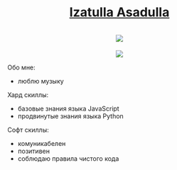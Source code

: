 <h1  align="center">
  <a href="https://github.com/slenderme"> 
    Izatulla Asadulla<br> 
  </a>
  <a href="https://git.io/typing-svg">
    <br><img src="https://readme-typing-svg.herokuapp.com/?lines=Привет!+👋;Я+альфа+фулл+стэк+программист;на:+Python,+HTML,+JavaScript;Приятно+познакомиться!;&center=true&size=25&color=497e76">
  </a>
</h1>

<p align="center"><img src="https://i.giphy.com/RThN0hOS2GO4M.gif" /></p>

Обо мне:
- люблю музыку

Хард скиллы:
- базовые знания языка JavaScript
- продвинутые знания языка Python

 Софт скиллы:
 - комуникабелен
 - позитивен
 - соблюдаю правила чистого кода
   
